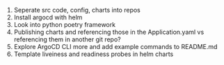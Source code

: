 1. Seperate src code, config, charts into repos
2. Install argocd with helm
3. Look into python poetry framework
4. Publishing charts and referencing those in the Application.yaml vs referencing them in another git repo?
5. Explore ArgoCD CLI more and add example commands to README.md
6. Template liveiness and readiness probes in helm charts